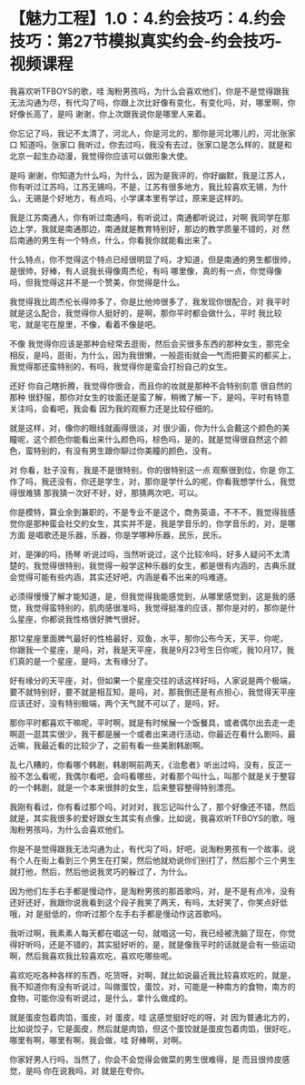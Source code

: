 # 【魅力工程】1.0：4.约会技巧：4.约会技巧：第27节模拟真实约会-约会技巧-视频课程

我喜欢听TFBOYS的歌，哇 淘粉男孩吗，为什么会喜欢他们，你是不是觉得跟我无法沟通为尽，有代沟了吗，你跟上次比好像有变化，有变化吗，对，哪里啊，你好像长高了，是吗 谢谢，你上次跟我说你是哪里人来着。

你忘记了吗，我记不太清了，河北人，你是河北的，那你是河北哪儿的，河北张家口 知道吗，张家口 我听过，你去过吗，我没有去过，张家口是怎么样的，就是和北京一起生办动漫，我觉得你应该可以做形象大使。

是吗 谢谢，你知道为什么吗，为什么，因为是我评的，你好幽默，我是江苏人，你有听过江苏吗，江苏无锡吗，不是，江苏有很多地方，我比较喜欢无锡，为什么，无锡是个好地方，有点吗，小学课本里有学过，原来是这样的。

我是江苏南通人，你有听过南通吗，有听说过，南通都听说过，对啊 我同学在那边上学，我就是南通那边，南通就是教育特别好，那边的教学质量不错的，对 然后南通的男生有一个特点，什么，你看我你就能看出来了。

什么特点，你不觉得这个特点已经很明显了吗，才知道，但是南通的男生都很帅，是很帅，好棒，有人说我长得像周杰伦，有吗 哪里像，真的有一点，你觉得像吗，但我觉得这并不是一个赞美，你觉得是什么。

我觉得我比周杰伦长得帅多了，你是比他帅很多了，我发现你很配合，对 我平时就是这么配合，我觉得你人挺好的，是啊，那你平时都会做什么，平时 我比较宅，就是宅在屋里，不像，看着不像是吧。

不像 我觉得你应该是那种会经常去逛街，然后会买很多东西的那种女生，那完全相反，是吗，逛街，为什么，因为我很懒，一般逛街就会一气而把要买的都买上，我觉得那还蛮特别的，有吗，我觉得你是蛮会打扮自己的女生。

还好 你自己瞎折腾，我觉得你很会，而且你的妆就是那种不会特别刻意 很自然的那种 很舒服，那你对女生的妆面还是蛮了解，稍微了解一下，是吗，平时有特意关注吗，会看吧，我会看 因为我的观察力还是比较仔细的。

就是这样，对，像你的眼线就画得很淡，对 很少画，你为什么会戴这个颜色的美瞳呢，这个颜色你能看出来什么颜色吗，棕色吗，是的，就是觉得很自然这个颜色，蛮特别的，有没有男生跟你聊过你美瞳的颜色，没有。

对 你看，肚子没有，我是不是很特别，你的很特别这一点 观察很到位，你是 你工作了吗，我还没有，你还是学生，对，那你是学什么的呢，你看我想学什么，我觉得很难猜 那我猜一次好不好，好，那猜两次吧，可以。

你是模特，算业余到兼职的，不是专业不是这个，商务英语，不不不，我觉得我感觉你是那种蛮会社交的女生，其实并不是，我是学音乐的，你学音乐的，对，是哪方面 是唱歌还是乐器，乐器，你是学哪种乐器，民乐，民乐。

对，是弹的吗，扬琴 听说过吗，当然听说过，这个比较冷吗，好多人疑问不太清楚的，我觉得很特别，我觉得一般学这种乐器的女生，都是很有内涵的，古典乐就会觉得可能有些内涵，其实还好吧，内涵是看不出来的吗难道。

必须得慢慢了解才能知道，是，但我觉得我能感觉到，从哪里感觉到，这是我的感觉，我觉得蛮特别的，肌肉感很准吗，我觉得挺准的应该，那你是对的，那你是什么星座，你都说我性格很好脾气很好。

那12星座里面脾气最好的性格最好，双鱼，水平，那你公布今天，天平，你呢，你跟我一个星座，是吗，对，我是天平座，我是9月23号生日你呢，我10月17，我们真的是一个星座，是吗，太有缘分了。

好有缘分的天平座，对，但如果一个星座交往的话这样好吗，人家说是两个极端，要不就特别好，要不就是相互知，是吗，对，那我倒还是有点担心，我觉得天平座应该还好，没有特别极端，两个天气就不可以了，是吗，好。

那你平时都喜欢干嘛呢，平时啊，就是有时候展一个饭餐具，或者偶尔出去走一走啊逛一逛其实很少，我干都是展一个或者出来进行活动，你最近在看什么剧吗，最近嘛，我最近看的比较少了，之前有看一些美剧韩剧啊。

乱七八糟的，你看哪个韩剧，韩剧啊前两天，《治愈者》听出过吗，没有，反正一般不怎么看呢，我偶尔看吧，会吗看哪些，对看那个叫什么，叫那个就是关于整容的一个韩剧，就是一个本来很胖的女生，后来整容整得特别漂亮。

我刚有看过，你有看过那个吗，对对对，我忘记叫什么了，那个好像还不错，然后就是，其实我很多的爱好跟女生其实有点像，比如说，我喜欢听TFBOYS的歌，哦 淘粉男孩吗，为什么会喜欢他们。

你是不是觉得跟我无法沟通为止，有代沟了吗，好吧，说淘粉男孩有一个故事，说有个人在街上看到三个男生在打架，然后他就劝说你们别打了，然后那个三个男生就打他，然后，然后他说我灵巧的躲过了，为什么。

因为他们左手右手都是慢动作，是淘粉男孩的那首歌吗，对，是不是有点冷，没有 还好还好，我跟你说我看到这个段子我笑了两天，有吗，太好笑了，你笑点好低哦，对 是挺低的，你听过那个左手右手都是慢动作这首歌吗。

我听过啊，我素素人每天都在唱这一句，就唱这一句，我已经被洗脑了现在，你觉得好听吗，还是不错的，其实挺好听的，是，就是像我平时的话就是会有一些运动啊，然后我喜欢我比较喜欢吃，喜欢吃哪些呢。

喜欢吃吃各种各样的东西，吃货呀，对啊，就比如说最近我比较喜欢吃的，就是，我不知道你有没有听说过，叫做蛋饺，蛋饺，对，可能是一种南方的食物，南方的食物，可能你没有听说过，是什么，拿什么做成的。

就是蛋皮包着肉馅，蛋皮，对 蛋皮，哇 这感觉挺好吃的呀，对 因为普通北方的，比如说饺子，它是面皮，然后就是肉馅，但这个蛋饺就是蛋皮包着肉馅，很好吃，哪里有啊，哪里有啊，我会做，哇 好棒啊，对啊。

你家好男人行吗，当然了，你会不会觉得会做菜的男生很难得，是 而且很帅皮感觉，是吗 你在说我吗，对 就是在夸你。
